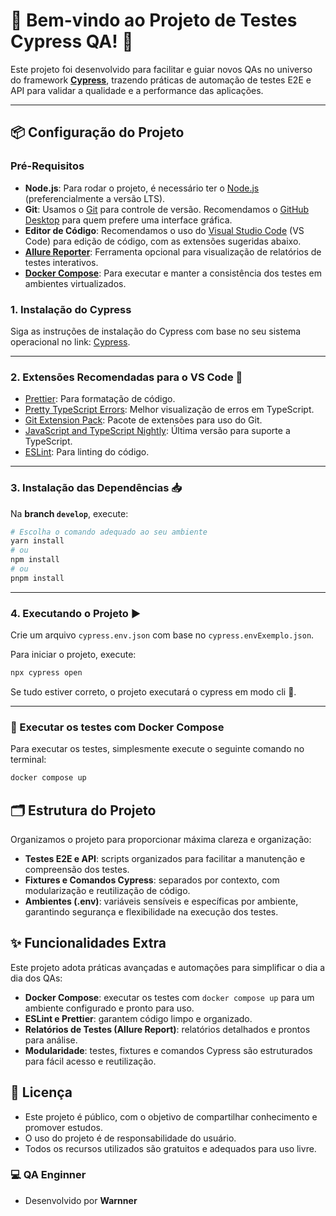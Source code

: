 # 🎉 Bem-vindo ao Projeto de Testes Cypress QA! 🚀

Este projeto foi desenvolvido para facilitar e guiar novos QAs no universo do framework [**Cypress**](https://docs.cypress.io/guides/component-testing/overview), trazendo práticas de automação de testes E2E e API para validar a qualidade e a performance das aplicações.

---

## 📦 Configuração do Projeto

### Pré-Requisitos

-   **Node.js**: Para rodar o projeto, é necessário ter o [Node.js](https://nodejs.org/en/) (preferencialmente a versão LTS).
-   **Git**: Usamos o [Git](https://git-scm.com/) para controle de versão. Recomendamos o [GitHub Desktop](https://desktop.github.com/) para quem prefere uma interface gráfica.
-   **Editor de Código**: Recomendamos o uso do [Visual Studio Code](https://code.visualstudio.com/) (VS Code) para edição de código, com as extensões sugeridas abaixo.
-   **[Allure Reporter](https://docs.qameta.io/allure/)**: Ferramenta opcional para visualização de relatórios de testes interativos.
-   **[Docker Compose](https://docs.docker.com/compose/)**: Para executar e manter a consistência dos testes em ambientes virtualizados.

### 1. Instalação do Cypress

Siga as instruções de instalação do Cypress com base no seu sistema operacional no link: [Cypress](https://docs.cypress.io/app/get-started/install-cypress).

---

### 2. Extensões Recomendadas para o VS Code 🔌

-   [Prettier](https://marketplace.visualstudio.com/items?itemName=esbenp.prettier-vscode): Para formatação de código.
-   [Pretty TypeScript Errors](https://marketplace.visualstudio.com/items?itemName=yoavbls.pretty-ts-errors): Melhor visualização de erros em TypeScript.
-   [Git Extension Pack](https://marketplace.visualstudio.com/items?itemName=donjayamanne.git-extension-pack): Pacote de extensões para uso do Git.
-   [JavaScript and TypeScript Nightly](https://marketplace.visualstudio.com/items?itemName=ms-vscode.vscode-typescript-next): Última versão para suporte a TypeScript.
-   [ESLint](https://marketplace.visualstudio.com/items?itemName=dbaeumer.vscode-eslint): Para linting do código.

---

### 3. Instalação das Dependências 📥

Na **branch `develop`**, execute:

```bash
# Escolha o comando adequado ao seu ambiente
yarn install
# ou
npm install
# ou
pnpm install
```

---

### 4. Executando o Projeto ▶️

Crie um arquivo `cypress.env.json` com base no `cypress.envExemplo.json`.

Para iniciar o projeto, execute:

```bash
npx cypress open
```

Se tudo estiver correto, o projeto executará o cypress em modo cli 🚀.

---

### 🐳 Executar os testes com Docker Compose

Para executar os testes, simplesmente execute o seguinte comando no terminal:

```bash
docker compose up
```

## 🗂 Estrutura do Projeto

Organizamos o projeto para proporcionar máxima clareza e organização:

-   **Testes E2E e API**: scripts organizados para facilitar a manutenção e compreensão dos testes.
-   **Fixtures e Comandos Cypress**: separados por contexto, com modularização e reutilização de código.
-   **Ambientes (.env)**: variáveis sensíveis e específicas por ambiente, garantindo segurança e flexibilidade na execução dos testes.

## ✨ Funcionalidades Extra

Este projeto adota práticas avançadas e automações para simplificar o dia a dia dos QAs:

-   **Docker Compose**: executar os testes com `docker compose up` para um ambiente configurado e pronto para uso.
-   **ESLint e Prettier**: garantem código limpo e organizado.
-   **Relatórios de Testes (Allure Report)**: relatórios detalhados e prontos para análise.
-   **Modularidade**: testes, fixtures e comandos Cypress são estruturados para fácil acesso e reutilização.

## 📜 Licença

-   Este projeto é público, com o objetivo de compartilhar conhecimento e promover estudos.
-   O uso do projeto é de responsabilidade do usuário.
-   Todos os recursos utilizados são gratuitos e adequados para uso livre.

### 💻 QA Enginner

-   Desenvolvido por **Warnner**
